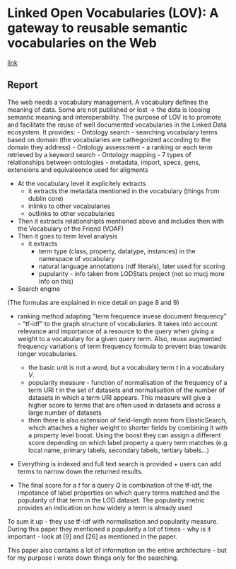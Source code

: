 # Linked Open Vocabularies (LOV): A gateway to reusable semantic vocabularies on the Web

[link](https://www.researchgate.net/publication/312015882_Linked_Open_Vocabularies_LOV_A_gateway_to_reusable_semantic_vocabularies_on_the_Web)

## Report

The web needs a vocabulary management. A vocabulary defines the meaning of data.
Some are not published or lost -> the data is loosing semantic meaning and interoperability.
The purpose of LOV is to promote and facilitate the reuse of well documented vocabularies in the Linked Data ecosystem.
It provides:
    - Ontology search - searching vocabulary terms based on domain (the vocabularies are cathegorized according to the domain they address)
    - Ontology assessment - a ranking or each term retrieved by a keyword search
    - Ontology mapping - 7 types of relationships between ontologies - metadata, import, specs, gens, extensions and equivaleence used for aligments

- At the vocabulary level it explicitely extracts
    - it extracts the metadata mentioned in the vocabulary (things from dublin core) 
    - inlinks to other vocabularies 
    - outlinks to other vocabularies
- Then it extracts relationshipts mentioned above and includes then with the Vocabulary of the Friend (VOAF)
- Then it goes to term level analysis
  - it extracts
    - term type (class, property, datatype, instances) in the namespace of vocabulary
    - natural language annotations (rdf literals), later used for scoring
    - pupularity - info taken from LODStats project (not so mucj more info on this)
- Search engine

(The formulas are explained in nice detail on page 8 and 9)

  - ranking method adapting "term frequence invese document frequency" - "tf-idf" to the graph structure of vocabularies. It takes into account relevance and importance of a resource to the query when giving a weight to a vocabulary for a given query term. Also, reuse augmented frequency variations of term frequency formula to prevent bias towards longer vocabularies.
    - the basic unit is not a word, but a vocabulary term *t* in a vocabulary *V*.
    - popularity measure - function of normalisation of the frequency of a term URI *t* in the set of datasets and normalisation of the number of datasets in which a term URI appears. This measure will give a higher score to terms that are often used in datasets and across a large number of datasets
    - then there is also extension of field-length norm from ElasticSearch, which attaches a higher weight to shorter fields by combining it with a property level boost. Using the boost they can assign a different score depending on which label property a query term matches (e.g. local name, primary labels, secondary labels, tertiary labels...)

- Everything is indexed and full text search is provided + users can add terms to narrow down the returned results.
- The final score for a *t* for a query *Q* is combination of the tf-idf, the impotance of label properties on which query terms matched and the popularity of that term in the LOD dataset.  The popularity metric provides an indication on how widely a term is already used


To sum it up - they use tf-idf with normalisation and popularity measure.
During this paper they mentioned a popularity a lot of times - why is it important - look at [9] and [26] as mentioned in the paper.

This paper also contains a lot of information on the entire architecture - but for my purpose I wrote down things only for the searching.
 